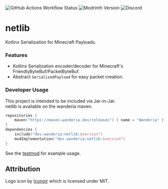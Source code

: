 ![GitHub Actions Workflow Status](https://img.shields.io/github/actions/workflow/status/wanderia/netlib/build.yml?style=flat-square&logo=github&logoColor=white)
![Modrinth Version](https://img.shields.io/modrinth/v/netlib?style=flat-square&logo=modrinth&logoColor=white)
![Discord](https://img.shields.io/discord/1264019749701161054?style=flat-square&logo=discord&logoColor=white)

# netlib
Kotlinx Serialization for Minecraft Payloads.

### Features
- Kotlinx Serialization encoder/decoder for Minecraft's FriendlyByteBuf/PacketByteBuf.
- Abstract `SerializedPayload` for easy packet creation.

### Developer Usage
This project is intended to be included via Jar-in-Jar.\
netlib is available on the wanderia maven.
```kotlin
repositories {
    maven("https://maven.wanderia.dev/releases") { name = "Wanderia" }
}
dependencies {
    include("dev.wanderia:netlib:$version")
    modImplementation("dev.wanderia:netlib:$version")
}
```
See the [testmod](https://github.com/wanderia/netlib/tree/main/src/testmod) for example usage.

## Attribution
Logo icon by [Iconoir](https://iconoir.com/) which is licensed under MIT.
